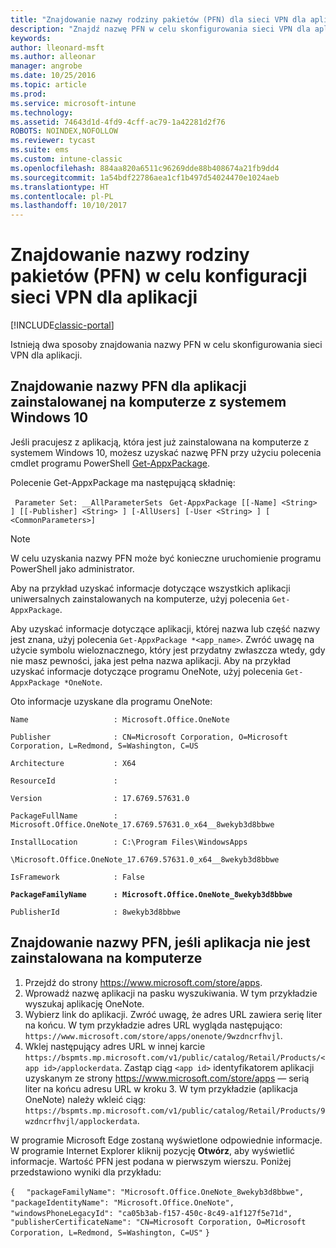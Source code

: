 ```yaml
---
title: "Znajdowanie nazwy rodziny pakietów (PFN) dla sieci VPN dla aplikacji"
description: "Znajdź nazwę PFN w celu skonfigurowania sieci VPN dla aplikacji."
keywords: 
author: lleonard-msft
ms.author: alleonar
manager: angrobe
ms.date: 10/25/2016
ms.topic: article
ms.prod: 
ms.service: microsoft-intune
ms.technology: 
ms.assetid: 74643d1d-4fd9-4cff-ac79-1a42281d2f76
ROBOTS: NOINDEX,NOFOLLOW
ms.reviewer: tycast
ms.suite: ems
ms.custom: intune-classic
ms.openlocfilehash: 884aa820a6511c96269dde88b408674a21fb9dd4
ms.sourcegitcommit: 1a54bdf22786aea1cf1b497d54024470e1024aeb
ms.translationtype: HT
ms.contentlocale: pl-PL
ms.lasthandoff: 10/10/2017
---
```

# <a name="find-a-package-family-name-pfn-for-per-app-vpn-configuration"></a>Znajdowanie nazwy rodziny pakietów (PFN) w celu konfiguracji sieci VPN dla aplikacji

[!INCLUDE[classic-portal](../includes/classic-portal.md)]

Istnieją dwa sposoby znajdowania nazwy PFN w celu skonfigurowania sieci VPN dla aplikacji.

## <a name="find-a-pfn-for-an-app-thats-installed-on-a-windows-10-computer"></a>Znajdowanie nazwy PFN dla aplikacji zainstalowanej na komputerze z systemem Windows 10

Jeśli pracujesz z aplikacją, która jest już zainstalowana na komputerze z systemem Windows 10, możesz uzyskać nazwę PFN przy użyciu polecenia cmdlet programu PowerShell [Get-AppxPackage](https://technet.microsoft.com/library/hh856044.aspx).

Polecenie Get-AppxPackage ma następującą składnię:

` Parameter Set: __AllParameterSets`
` Get-AppxPackage [[-Name] <String> ] [[-Publisher] <String> ] [-AllUsers] [-User <String> ] [ <CommonParameters>]`

> [!NOTE]
W celu uzyskania nazwy PFN może być konieczne uruchomienie programu PowerShell jako administrator.

Aby na przykład uzyskać informacje dotyczące wszystkich aplikacji uniwersalnych zainstalowanych na komputerze, użyj polecenia `Get-AppxPackage`.

Aby uzyskać informacje dotyczące aplikacji, której nazwa lub część nazwy jest znana, użyj polecenia `Get-AppxPackage *<app_name>`. Zwróć uwagę na użycie symbolu wieloznacznego, który jest przydatny zwłaszcza wtedy, gdy nie masz pewności, jaka jest pełna nazwa aplikacji. Aby na przykład uzyskać informacje dotyczące programu OneNote, użyj polecenia `Get-AppxPackage *OneNote`.


Oto informacje uzyskane dla programu OneNote:

`Name                   : Microsoft.Office.OneNote`

`Publisher              : CN=Microsoft Corporation, O=Microsoft Corporation, L=Redmond, S=Washington, C=US`

`Architecture           : X64`

`ResourceId             :`

`Version                : 17.6769.57631.0`

`PackageFullName        : Microsoft.Office.OneNote_17.6769.57631.0_x64__8wekyb3d8bbwe`

`InstallLocation        : C:\Program Files\WindowsApps`

`\Microsoft.Office.OneNote_17.6769.57631.0_x64__8wekyb3d8bbwe`

`IsFramework            : False`

**`PackageFamilyName      : Microsoft.Office.OneNote_8wekyb3d8bbwe`**

`PublisherId            : 8wekyb3d8bbwe`



## <a name="find-a-pfn-if-the-app-is-not-installed-on-a-computer"></a>Znajdowanie nazwy PFN, jeśli aplikacja nie jest zainstalowana na komputerze

1.  Przejdź do strony https://www.microsoft.com/store/apps.
2.  Wprowadź nazwę aplikacji na pasku wyszukiwania. W tym przykładzie wyszukaj aplikację OneNote.
3.  Wybierz link do aplikacji. Zwróć uwagę, że adres URL zawiera serię liter na końcu. W tym przykładzie adres URL wygląda następująco: `https://www.microsoft.com/store/apps/onenote/9wzdncrfhvjl`.
4.  Wklej następujący adres URL w innej karcie `https://bspmts.mp.microsoft.com/v1/public/catalog/Retail/Products/<app id>/applockerdata`. Zastąp ciąg `<app id>` identyfikatorem aplikacji uzyskanym ze strony https://www.microsoft.com/store/apps — serią liter na końcu adresu URL w kroku 3. W tym przykładzie (aplikacja OneNote) należy wkleić ciąg: `https://bspmts.mp.microsoft.com/v1/public/catalog/Retail/Products/9wzdncrfhvjl/applockerdata`.

W programie Microsoft Edge zostaną wyświetlone odpowiednie informacje. W programie Internet Explorer kliknij pozycję **Otwórz**, aby wyświetlić informacje. Wartość PFN jest podana w pierwszym wierszu. Poniżej przedstawiono wyniki dla przykładu:


`{`
`  "packageFamilyName": "Microsoft.Office.OneNote_8wekyb3d8bbwe",`
`  "packageIdentityName": "Microsoft.Office.OneNote",`
`  "windowsPhoneLegacyId": "ca05b3ab-f157-450c-8c49-a1f127f5e71d",`
`  "publisherCertificateName": "CN=Microsoft Corporation, O=Microsoft Corporation, L=Redmond, S=Washington, C=US"`
`}`
